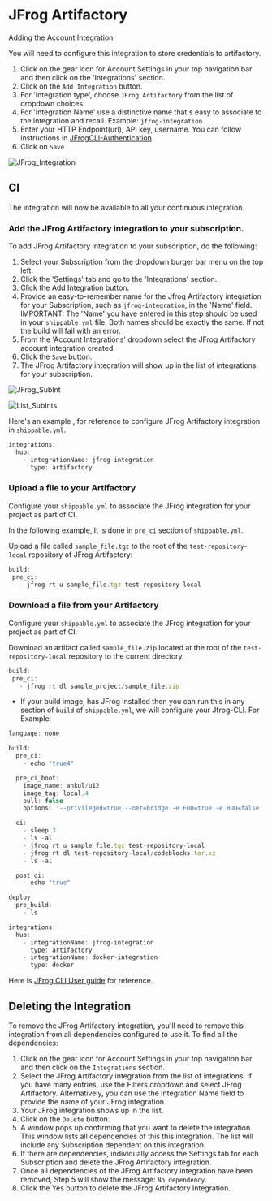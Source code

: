 # JFrog Artifactory

Adding the Account Integration.

You will need to configure this integration to store credentials to artifactory.

 1. Click on the gear icon for Account Settings in your top navigation bar and then click on the 'Integrations' section.
 2. Click on the `Add Integration` button.
 3. For 'Integration type', choose `JFrog Artifactory` from the list of dropdown choices.
 4. For 'Integration Name' use a distinctive name that's easy to associate to the integration and recall. Example: `jfrog-integration`
 5. Enter your HTTP Endpoint(url), API key, username. You can follow instructions in [JFrogCLI-Authentication](https://www.jfrog.com/confluence/display/RTF/JFrog+CLI#JFrogCLI-Authentication)
 6. Click on `Save`

![JFrog_Integration](https://github.com/deepikasl/JFrog_Artifactory/blob/master/images/jfrog-int.png)

## CI

The integration will now be available to all your continuous integration.

### Add the JFrog Artifactory integration to your subscription.
To add JFrog Artifactory integration to your subscription, do the following:

1. Select your Subscription from the dropdown burger bar menu on the top left.
2. Click the 'Settings' tab and go to the 'Integrations' section.
3. Click the Add Integration button.
4. Provide an easy-to-remember name for the Jfrog Artifactory integration for your Subscription, such as `jfrog-integration`, in the 'Name' field. IMPORTANT: The 'Name' you have entered in this step should be used in your `shippable.yml` file. Both names should be exactly the same. If not the build will fail with an error.
5. From the 'Account Integrations' dropdown select the JFrog Artifactory account integration created.
6. Click the `Save` button.
7. The JFrog Artifactory integration will show up in the list of integrations for your subscription.

![JFrog_SubInt](https://github.com/deepikasl/JFrog_Artifactory/blob/master/images/subjfrogint.png)

![List_SubInts](https://github.com/deepikasl/JFrog_Artifactory/blob/master/images/Screenshot%20from%202016-09-22%2021:27:26.png)

Here's an example , for reference to configure JFrog Artifactory integration in `shippable.yml`.

```javascript
integrations:
  hub:
    - integrationName: jfrog-integration
      type: artifactory
```

### Upload a file to your Artifactory

 Configure your `shippable.yml` to associate the JFrog integration for your project as part of CI.
 
 In the following example, It is done in `pre_ci` section of `shippable.yml`.
 
 Upload a file called `sample_file.tgz` to the root of the `test-repository-local` repository of JFrog Artifactory:
 
 ```javascript
 build:
  pre_ci:
    - jfrog rt u sample_file.tgz test-repository-local
 ```
### Download a file from your Artifactory
 
 Configure your `shippable.yml` to associate the JFrog integration for your project as part of CI.
 
 Download an artifact called `sample_file.zip` located at the root of the `test-repository-local` repository to the current directory.
 
 ```javascript
 build:
  pre_ci:
    - jfrog rt dl sample_project/sample_file.zip
 ```
 
 - If your build image, has JFrog installed then you can run this in any section of `build` of `shippable.yml`, we will configure your Jfrog-CLI. For Example:
 
 ```javascript
 language: none

 build:
   pre_ci:
     - echo "true4"
 
   pre_ci_boot:
     image_name: ankul/u12
     image_tag: local.4
     pull: false
     options: '--privileged=true --net=bridge -e FOO=true -e BOO=false'
 
   ci:
     - sleep 3
     - ls -al
     - jfrog rt u sample_file.tgz test-repository-local
     - jfrog rt dl test-repository-local/codeblocks.tar.xz
     - ls -al
 
   post_ci:
     - echo "true"
 
 deploy:
   pre_build:
     - ls

 integrations:
   hub:
     - integrationName: jfrog-integration
       type: artifactory
     - integrationName: docker-integration
       type: docker
 ```

Here is [JFrog CLI User guide](https://www.jfrog.com/confluence/display/RTF/JFrog+CLI) for reference.
 

## Deleting the Integration
 
 To remove the JFrog Artifactory integration, you'll need to remove this integration from all dependencies configured to use it. To find all the dependencies:
 
 1. Click on the gear icon for Account Settings in your top navigation bar and then click on the `Integrations` section.
 2. Select the JFrog Artifactory integration from the list of integrations. If you have many entries, use the Filters dropdown and select JFrog Artifactory. Alternatively, you can use the Integration Name field to provide the name of your JFrog integration.
 3. Your JFrog integration shows up in the list.
 4. Click on the `Delete` button.
 5. A window pops up confirming that you want to delete the integration. This window lists all dependencies of this this integration. The list will include any Subscription dependent on this integration.
 6. If there are dependencies, individually access the Settings tab for each Subscription and delete the JFrog Artifactory integration.
 7. Once all dependencies of the JFrog Artifactory integration have been removed, Step 5 will show the message: `No dependency`.
 8. Click the Yes button to delete the JFrog Artifactory Integration.
